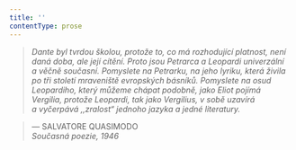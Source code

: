 ```yaml
---
title: ''
contentType: prose
---
```


> 

> 

> 

> _Dante byl tvrdou školou, protože to, co má rozhodující platnost, není daná doba, ale její cítění. Proto jsou Petrarca a Leopardi univerzální a věčně současní. Pomyslete na Petrarku, na jeho lyriku, která živila po tři století mraveniště evropských básníků. Pomyslete na osud Leopardiho, který můžeme chápat podobně, jako Eliot pojímá Vergilia, protože Leopardi, tak jako Vergilius, v sobě uzavírá a vyčerpává ,,zralost“ jednoho jazyka a jedné literatury._

> — SALVATORE QUASIMODO  
> _Současná_ _poezie, 1946_
